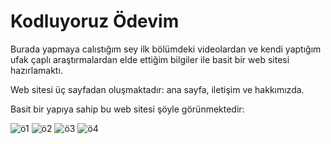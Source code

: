 <h1>Kodluyoruz Ödevim</h1>
<p>Burada yapmaya calıstığım sey ilk bölümdeki videolardan ve kendi yaptığım ufak çaplı araştırmalardan elde ettiğim bilgiler ile basit bir web sitesi hazırlamaktı.</p>
<p>Web sitesi üç sayfadan oluşmaktadır: ana sayfa, iletişim ve hakkımızda.</p>
<p>Basit bir yapıya sahip bu web sitesi şöyle görünmektedir:</p>
<img src="https://resimyukle.io/r/fPxYWlinkJ" alt="ö1">
<img src="https://www.hizliresim.com/9bzejav" alt="ö2">
<img src ="https://www.hizliresim.com/1ycjei3" alt="ö3">
<img src="https://www.hizliresim.com/h43c5fd" alt="ö4">
